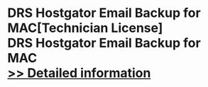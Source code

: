 # DRS Hostgator Email Backup for MAC[Technician License]<br />DRS Hostgator Email Backup for MAC<br />[>> Detailed information](https://secure.shareit.com/shareit/product.html?productid=301004943&affiliateid=200057808)